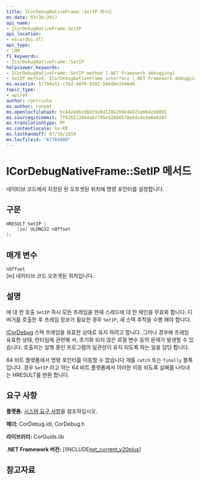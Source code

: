 ```yaml
---
title: ICorDebugNativeFrame::SetIP 메서드
ms.date: 03/30/2017
api_name:
- ICorDebugNativeFrame.SetIP
api_location:
- mscordbi.dll
api_type:
- COM
f1_keywords:
- ICorDebugNativeFrame::SetIP
helpviewer_keywords:
- ICorDebugNativeFrame::SetIP method [.NET Framework debugging]
- SetIP method, ICorDebugNativeFrame interface [.NET Framework debugging]
ms.assetid: 57784a51-c76d-48f8-9392-584d0e1946d9
topic_type:
- apiref
author: rpetrusha
ms.author: ronpet
ms.openlocfilehash: bc442e0bcd8d392041284269e46821e0642d0891
ms.sourcegitcommit: 7f616512044ab7795e32806578e8dc0c6a0e038f
ms.translationtype: MT
ms.contentlocale: ko-KR
ms.lasthandoff: 07/10/2019
ms.locfileid: "67765890"
---
```

# <a name="icordebugnativeframesetip-method"></a>ICorDebugNativeFrame::SetIP 메서드
네이티브 코드에서 지정된 된 오프셋된 위치에 명령 포인터를 설정합니다.  
  
## <a name="syntax"></a>구문  
  
```cpp  
HRESULT SetIP (  
    [in] ULONG32 nOffset  
);  
```  
  
## <a name="parameters"></a>매개 변수  
 `nOffset`  
 [in] 네이티브 코드 오프셋된 위치입니다.  
  
## <a name="remarks"></a>설명  
 에 대 한 호출 `SetIP` 즉시 모든 프레임을 현재 스레드에 대 한 체인을 무효화 합니다. 디버거를 호출한 후 프레임 정보가 필요한 경우 `SetIP`, 새 스택 추적을 수행 해야 합니다.  
  
 [ICorDebug](../../../../docs/framework/unmanaged-api/debugging/icordebug-interface.md) 스택 프레임을 유효한 상태로 유지 하려고 합니다. 그러나 경우에 프레임 유효한 상태, 런타임에 관련해 서, 초기화 되지 않은 로컬 변수 등의 문제가 발생할 수 있습니다. 호출자는 실행 중인 프로그램의 일관성이 유지 되도록 하는 일을 담당 합니다.  
  
 64 비트 플랫폼에서 명령 포인터를 이동할 수 없습니다 개를 `catch` 또는 `finally` 블록입니다. 경우 `SetIP` 라고 하는 64 비트 플랫폼에서 이러한 이동 되도록 실패를 나타내는 HRESULT를 반환 합니다.  
  
## <a name="requirements"></a>요구 사항  
 **플랫폼:** [시스템 요구 사항](../../../../docs/framework/get-started/system-requirements.md)을 참조하십시오.  
  
 **헤더:** CorDebug.idl, CorDebug.h  
  
 **라이브러리:** CorGuids.lib  
  
 **.NET Framework 버전:** [!INCLUDE[net_current_v20plus](../../../../includes/net-current-v20plus-md.md)]  
  
## <a name="see-also"></a>참고자료
